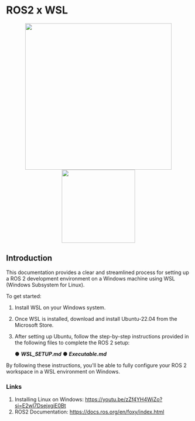 # ROS2 x WSL
<div align="center">
  <img src="https://upload.wikimedia.org/wikipedia/commons/b/bb/Ros_logo.svg" width="400" />
  <img src="https://upload.wikimedia.org/wikipedia/commons/4/49/Windows_Subsystem_for_Linux_logo.png" width="200" />
</div>

## Introduction
This documentation provides a clear and streamlined process for setting up a ROS 2 development environment on a Windows machine using WSL (Windows Subsystem for Linux).

To get started:
1. Install WSL on your Windows system.
2. Once WSL is installed, download and install Ubuntu-22.04 from the Microsoft Store.
3. After setting up Ubuntu, follow the step-by-step instructions provided in the following files to complete the ROS 2 setup:

   ● ***WSL_SETUP.md***
   ● ***Executable.md***
   
By following these instructions, you'll be able to fully configure your ROS 2 workspace in a WSL environment on Windows.

### Links
1. Installing Linux on Windows: https://youtu.be/zZf4YH4WiZo?si=E2wI7DsejxgiE0Bt
2. ROS2 Documentation: https://docs.ros.org/en/foxy/index.html
